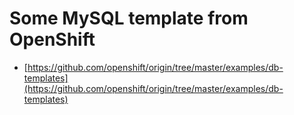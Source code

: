 # Some MySQL template from OpenShift

* [https://github.com/openshift/origin/tree/master/examples/db-templates](https://github.com/openshift/origin/tree/master/examples/db-templates) 